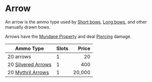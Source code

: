 # Arrow

An arrow is the ammo type used by [Short bows](../Ranged%20Weapons/Light%20Bow.md), [Long bows](../Ranged%20Weapons/Heavy%20Bow.md), and other manually drawn bows.

Arrows have the [Mundane Property](../../../Material%20Properties/Mundane%20Property.md) and deal [Piercing](../../../../../Damage%20Types/Piercing.md) damage.

| Ammo Type                                                              | Slots |  Price |
| ---------------------------------------------------------------------- | ----- | -----: |
| 20 arrows                                                              | 1     |     20 |
| 20 [Silvered Arrows](../../../Material%20Properties/Silvered%20Property.md) | 1     |    400 |
| 20 [Mythril Arrows](../../../Material%20Properties/Mythril%20Property.md)   | 1     | 20,000 |
